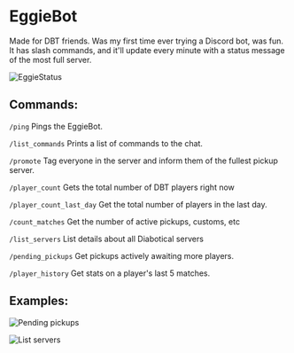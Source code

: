 # EggieBot

Made for DBT friends. Was my first time ever trying a Discord bot, was fun.
It has slash commands, and it'll update every minute with a status message of the most full server.

![EggieStatus](https://i.ibb.co/v1F79wD/eggie3.png)

## Commands:

`/ping`
Pings the EggieBot.

`/list_commands`
Prints a list of commands to the chat.

`/promote`
Tag everyone in the server and inform them of the fullest pickup server.

`/player_count`
Gets the total number of DBT players right now

`/player_count_last_day`
Get the total number of players in the last day.

`/count_matches`
Get the number of active pickups, customs, etc

`/list_servers`
List details about all Diabotical servers

`/pending_pickups`
Get pickups actively awaiting more players.

`/player_history`
Get stats on a player's last 5 matches.

## Examples:

![Pending pickups](https://i.ibb.co/rsjHd6n/eggie3.png)

![List servers](https://i.ibb.co/t40tsRb/eggie6.png)
